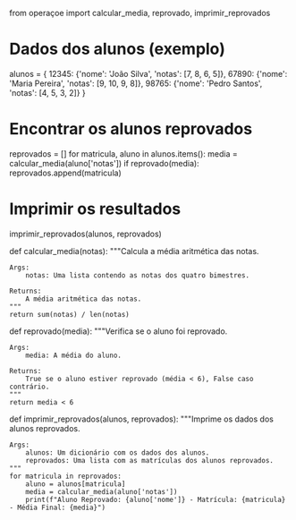 from operaçoe import calcular_media, reprovado, imprimir_reprovados

# Dados dos alunos (exemplo)
alunos = {
    12345: {'nome': 'João Silva', 'notas': [7, 8, 6, 5]},
    67890: {'nome': 'Maria Pereira', 'notas': [9, 10, 9, 8]},
    98765: {'nome': 'Pedro Santos', 'notas': [4, 5, 3, 2]}
}

# Encontrar os alunos reprovados
reprovados = []
for matricula, aluno in alunos.items():
    media = calcular_media(aluno['notas'])
    if reprovado(media):
        reprovados.append(matricula)

# Imprimir os resultados
imprimir_reprovados(alunos, reprovados)

def calcular_media(notas):
    """Calcula a média aritmética das notas.

    Args:
        notas: Uma lista contendo as notas dos quatro bimestres.

    Returns:
        A média aritmética das notas.
    """
    return sum(notas) / len(notas)

def reprovado(media):
    """Verifica se o aluno foi reprovado.

    Args:
        media: A média do aluno.

    Returns:
        True se o aluno estiver reprovado (média < 6), False caso contrário.
    """
    return media < 6

def imprimir_reprovados(alunos, reprovados):
    """Imprime os dados dos alunos reprovados.

    Args:
        alunos: Um dicionário com os dados dos alunos.
        reprovados: Uma lista com as matrículas dos alunos reprovados.
    """
    for matricula in reprovados:
        aluno = alunos[matricula]
        media = calcular_media(aluno['notas'])
        print(f"Aluno Reprovado: {aluno['nome']} - Matrícula: {matricula} - Média Final: {media}")
